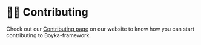 # 👷‍♂️ Contributing

Check out our [Contributing page][contributing] on our website to know how you can start contributing to Boyka-framework.

[contributing]: https://wasiqbhamla.github.io/boyka-framework/contributing/welcome
